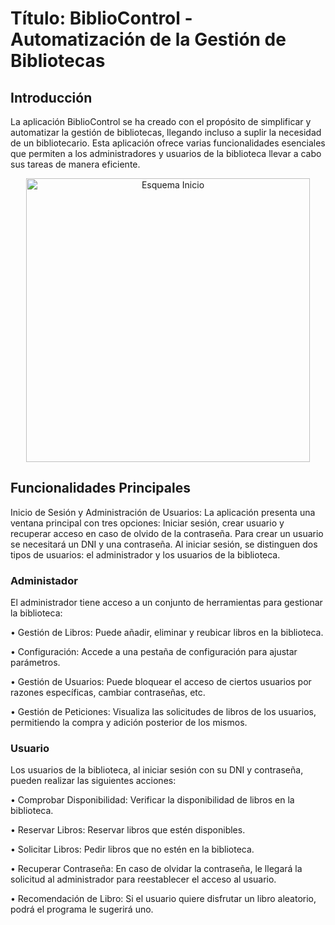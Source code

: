 # Título: BiblioControl - Automatización de la Gestión de Bibliotecas
## Introducción
La aplicación BiblioControl se ha creado con el propósito de simplificar y automatizar la gestión de bibliotecas, llegando incluso a suplir la necesidad de un bibliotecario. Esta aplicación ofrece varias funcionalidades esenciales que permiten a los administradores y usuarios de la biblioteca llevar a cabo sus tareas de manera eficiente.

<p align="center">
<img width="454" alt="Esquema Inicio" src="https://github.com/ac-14/TrabajoJava/assets/119895282/a47e674a-dcc3-441a-beef-1ae9a2af8f91">
</p>

## Funcionalidades Principales
Inicio de Sesión y Administración de Usuarios: La aplicación presenta una ventana principal con tres opciones: Iniciar sesión, crear usuario y recuperar acceso en caso de olvido de la contraseña. Para crear un usuario se necesitará un DNI y una contraseña. Al iniciar sesión, se distinguen dos tipos de usuarios: el administrador y los usuarios de la biblioteca.
### Administador
El administrador tiene acceso a un conjunto de herramientas para gestionar la biblioteca:

•	Gestión de Libros: Puede añadir, eliminar y reubicar libros en la biblioteca.

•	Configuración: Accede a una pestaña de configuración para ajustar parámetros.

•	Gestión de Usuarios: Puede bloquear el acceso de ciertos usuarios por razones específicas, cambiar contraseñas, etc.

•	Gestión de Peticiones: Visualiza las solicitudes de libros de los usuarios, permitiendo la compra y adición posterior de los mismos.
### Usuario
Los usuarios de la biblioteca, al iniciar sesión con su DNI y contraseña, pueden realizar las siguientes acciones:

•	Comprobar Disponibilidad: Verificar la disponibilidad de libros en la biblioteca.

•	Reservar Libros: Reservar libros que estén disponibles.

•	Solicitar Libros: Pedir libros que no estén en la biblioteca.

•	Recuperar Contraseña: En caso de olvidar la contraseña, le llegará la solicitud al administrador para reestablecer el acceso al usuario.

•	Recomendación de Libro: Si el usuario quiere disfrutar un libro aleatorio, podrá el programa le sugerirá uno.
